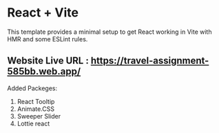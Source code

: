 # React + Vite

This template provides a minimal setup to get React working in Vite with HMR and
some ESLint rules.



## Website Live URL : https://travel-assignment-585bb.web.app/

Added Packeges:

1. React Tooltip
2. Animate.CSS
3. Sweeper Slider
4. Lottie react
